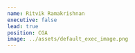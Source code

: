```yaml
---
name: Ritvik Ramakrishnan
executive: false
lead: true
position: CGA
image: ../assets/default_exec_image.png
---
```

